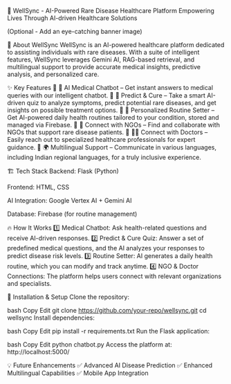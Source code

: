 🌿 WellSync - AI-Powered Rare Disease Healthcare Platform
Empowering Lives Through AI-driven Healthcare Solutions

(Optional - Add an eye-catching banner image)

🚀 About WellSync
WellSync is an AI-powered healthcare platform dedicated to assisting individuals with rare diseases. With a suite of intelligent features, WellSync leverages Gemini AI, RAG-based retrieval, and multilingual support to provide accurate medical insights, predictive analysis, and personalized care.

✨ Key Features
🔹 🤖 AI Medical Chatbot – Get instant answers to medical queries with our intelligent chatbot.
🔹 🧪 Predict & Cure – Take a smart AI-driven quiz to analyze symptoms, predict potential rare diseases, and get insights on possible treatment options.
🔹 📅 Personalized Routine Setter – Get AI-powered daily health routines tailored to your condition, stored and managed via Firebase.
🔹 🤝 Connect with NGOs – Find and collaborate with NGOs that support rare disease patients.
🔹 👩‍⚕️ Connect with Doctors – Easily reach out to specialized healthcare professionals for expert guidance.
🔹 🌍 Multilingual Support – Communicate in various languages, including Indian regional languages, for a truly inclusive experience.

🏗️ Tech Stack
Backend: Flask (Python)

Frontend: HTML, CSS

AI Integration: Google Vertex AI + Gemini AI

Database: Firebase (for routine management)

🔥 How It Works
1️⃣ Medical Chatbot: Ask health-related questions and receive AI-driven responses.
2️⃣ Predict & Cure Quiz: Answer a set of predefined medical questions, and the AI analyzes your responses to predict disease risk levels.
3️⃣ Routine Setter: AI generates a daily health routine, which you can modify and track anytime.
4️⃣ NGO & Doctor Connections: The platform helps users connect with relevant organizations and specialists.

📌 Installation & Setup
Clone the repository:

bash
Copy
Edit
git clone https://github.com/your-repo/wellsync.git
cd wellsync
Install dependencies:

bash
Copy
Edit
pip install -r requirements.txt
Run the Flask application:

bash
Copy
Edit
python chatbot.py
Access the platform at: http://localhost:5000/

💡 Future Enhancements
✅ Advanced AI Disease Prediction
✅ Enhanced Multilingual Capabilities
✅ Mobile App Integration


